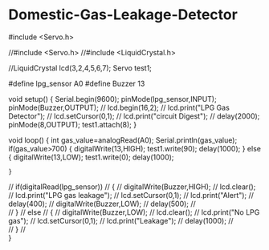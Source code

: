 # Domestic-Gas-Leakage-Detector
#include <Servo.h>

//#include <Servo.h>
//#include <LiquidCrystal.h>

//LiquidCrystal lcd(3,2,4,5,6,7);
Servo test1;

#define lpg_sensor A0
#define Buzzer 13

void setup() 
{
  Serial.begin(9600);
  pinMode(lpg_sensor,INPUT);
  pinMode(Buzzer,OUTPUT);
//  lcd.begin(16,2);
//  lcd.print("LPG Gas Detector");
//  lcd.setCursor(0,1);
//  lcd.print("circuit Digest");
//  delay(2000);
  pinMode(8,OUTPUT);
  test1.attach(8);
}

void loop()
{
int gas_value=analogRead(A0);
  Serial.println(gas_value);
  if(gas_value>700)
  {
    digitalWrite(13,HIGH);
   test1.write(90); 
   delay(1000);
   }
    else
    {
       digitalWrite(13,LOW);
      test1.write(0);
      delay(1000);
      
    }
    

//  if(digitalRead(lpg_sensor))
//  {
//    digitalWrite(Buzzer,HIGH);
//    lcd.clear();
//    lcd.print("LPG gas leakage");
//    lcd.setCursor(0,1);
//    lcd.print("Alert");
//    delay(400);
//    digitalWrite(Buzzer,LOW);
//    delay(500);
//    
//  }
//  else
//  {
//    digitalWrite(Buzzer,LOW);
//    lcd.clear();
//    lcd.print("No LPG gas");
//    lcd.setCursor(0,1);
//    lcd.print("Leakage");
//    delay(1000);
//    
//  }
//    
  }
  
